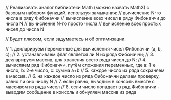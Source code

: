 // Реализовать аналог библиотеки Math (можно назвать MathX) с базовым набором функций, используя замыкания:
// вычисление N-го числа в ряду Фибоначчи 
// вычисление всех чисел в ряду Фибоначчи до числа N
// вычисление N-го просто числа
// вычисление всех простых чисел до числа N

// 	Будет плюсом, если задумаетесь и об оптимизации.

//  1. декларируем переменные для вычисления чисел Фибоначчи (a, b, c);
//  2. устанавливаем флаг является ли N из ряда Фибоначчи;
//  3. декларируем массив, для хранения всего ряда чисел до N;
//  4. вычисляем ряд Фибоначчи, путём сложения переменных, где a: 1-е число, b: 2-е число, с: сумма а+b
//  5. каждое число из ряда сохраняем в массив.
//  6. на каждое число из ряда Фибоначчи делаем проверку, равно ли оно числу N
//  7. если равно, выводим в консоль вместе с массивом из ряда чисел
//  8. если число попадает в ряд Фибоначчи - выводим сообщение в консоль и обнуляем массив из ряда
